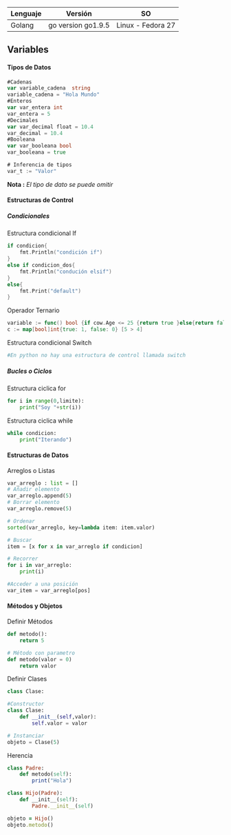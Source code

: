 | Lenguaje | Versión              | SO                |
| -------- | --------------       | ----------------- |
| Golang   | go version go1.9.5   | Linux - Fedora 27 |


## Variables
#### Tipos de Datos
```go
#Cadenas
var variable_cadena  string 
variable_cadena = "Hola Mundo"
#Enteros
var var_entera int
var_entera = 5
#Decimales
var var_decimal float = 10.4
var_decimal = 10.4
#Booleana
var var_booleana bool
var_booleana = true

# Inferencia de tipos
var_t := "Valor"
```
**Nota :** *El tipo de dato se puede omitir* 

#### Estructuras de Control

##### Condicionales
Estructura condicional If
```go
if condicion{
    fmt.Println("condición if")
}
else if condicion_dos{
    fmt.Println("condución elsif")
}
else{
    fmt.Print("default")
}
```

Operador Ternario
```go
variable := func() bool {if cow.Age <= 25 {return true }else{return false}}()
c := map[bool]int{true: 1, false: 0} [5 > 4]
```

Estructura condicional Switch
```python
#En python no hay una estructura de control llamada switch
```

##### Bucles o Ciclos
Estructura ciclica for

```python
for i in range(0,limite):
    print("Soy "+str(i))
```

Estructura ciclica while
```python
while condicion:
    print("Iterando")
```
#### Estructuras de Datos
Arreglos o Listas
```python
var_arreglo : list = []
# Añadir elemento
var_arreglo.append(5)
# Borrar elemento
var_arreglo.remove(5)

# Ordenar
sorted(var_arreglo, key=lambda item: item.valor)

# Buscar
item = [x for x in var_arreglo if condicion]

# Recorrer
for i in var_arreglo:
    print(i)

#Acceder a una posición
var_item = var_arreglo[pos]
```
#### Métodos y Objetos
Definir Métodos
```python
def metodo():
    return 5

# Método con parametro
def metodo(valor = 0)
    return valor
```

Definir Clases
```python
class Clase:

#Constructor
class Clase:
    def __init__(self,valor):
        self.valor = valor

# Instanciar
objeto = Clase(5)
```

Herencia
```ruby
class Padre:
    def metodo(self):
        print("Hola")

class Hijo(Padre):
    def __init__(self):
        Padre.__init__(self)

objeto = Hijo()
objeto.metodo()
```